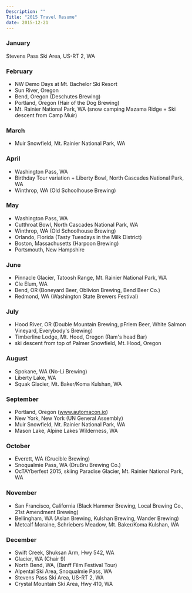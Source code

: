 ```yaml
---
Description: ""
Title: "2015 Travel Resume"
date: 2015-12-21
---
```


### January
Stevens Pass Ski Area, US-RT 2, WA

### February
* NW Demo Days at Mt. Bachelor Ski Resort  
* Sun River, Oregon  
* Bend, Oregon (Deschutes Brewing)  
* Portland, Oregon (Hair of the Dog Brewing)  
* Mt. Rainier National Park, WA (snow camping Mazama Ridge + Ski descent from Camp Muir)

### March
* Muir Snowfield, Mt. Rainier National Park, WA

### April
* Washington Pass, WA  
* Birthday Tour variation + Liberty Bowl, North Cascades National Park, WA  
* Winthrop, WA (Old Schoolhouse Brewing)

### May
* Washington Pass, WA  
* Cutthroat Bowl, North Cascades National Park, WA  
* Winthrop, WA (Old Schoolhouse Brewing)
* Orlando, Florida (Tasty Tuesdays in the Milk District)  
* Boston, Massachusetts (Harpoon Brewing)  
* Portsmouth, New Hampshire

### June
* Pinnacle Glacier, Tatoosh Range, Mt. Rainier National Park, WA
* Cle Elum, WA
* Bend, OR (Boneyard Beer, Oblivion Brewing, Bend Beer Co.)  
* Redmond, WA (Washington State Brewers Festival)

### July
* Hood River, OR (Double Mountain Brewing, pFriem Beer, White Salmon Vineyard, Everybody's Brewing)  
* Timberline Lodge, Mt. Hood, Oregon (Ram's head Bar)  
* ski descent from top of Palmer Snowfield, Mt. Hood, Oregon

### August
* Spokane, WA (No-Li Brewing)  
* Liberty Lake, WA
* Squak Glacier, Mt. Baker/Koma Kulshan, WA

### September
* Portland, Oregon (www.automacon.io)  
* New York, New York (UN General Assembly)  
* Muir Snowfield, Mt. Rainier National Park, WA  
* Mason Lake, Alpine Lakes Wilderness, WA

### October
* Everett, WA (Crucible Brewing)  
* Snoqualmie Pass, WA (DruBru Brewing Co.)  
* OcTAYberfest 2015, skiing Paradise Glacier, Mt. Rainier National Park, WA

### November
* San Francisco, California (Black Hammer Brewing, Local Brewing Co., 21st Amendment Brewing)  
* Bellingham, WA (Aslan Brewing, Kulshan Brewing, Wander Brewing)
* Metcalf Moraine, Schriebers Meadow, Mt. Baker/Koma Kulshan, WA

### December
* Swift Creek, Shuksan Arm, Hwy 542, WA  
* Glacier, WA (Chair 9)  
* North Bend, WA, (Banff Film Festival Tour)  
* Alpental Ski Area, Snoqualmie Pass, WA  
* Stevens Pass Ski Area, US-RT 2, WA  
* Crystal Mountain Ski Area, Hwy 410, WA
